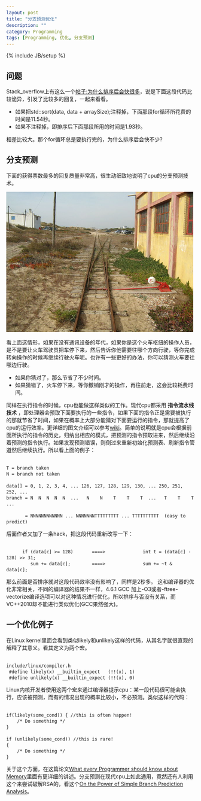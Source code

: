 ```yaml
---
layout: post
title: "分支预测优化"
description: ""
category: Programming
tags: [Programming, 优化, 分支预测]
---
```

{% include JB/setup %}

## 问题

Stack_overflow上有这么一个[帖子:为什么排序后会快很多](http://stackoverflow.com/questions/11227809/why-is-processing-a-sorted-array-faster-than-an-unsorted-array)，说是下面这段代码比较诡异，引发了比较多的回复，一起来看看。

  <script src="https://gist.github.com/3090254.js?file=gistfile1.cpp">gist</script>


 * 如果把std::sort(data, data + arraySize);注释掉，下面那段for循环所花费的时间是11.54秒。
 * 如果不注释掉，即排序后下面那段所用的时间是1.93秒。

相差比较大。那个for循环总是要执行完的，为什么排序后会快不少?

## 分支预测
  
  下面的获得票数最多的回复质量非常高，很生动细致地说明了cpu的分支预测技术。

   
<img src="/images/train.jpg" alt="Black Cube Theme" class="img-center" width="500px" />

  看上面这情形，如果在没有通讯设备的年代，如果你是这个火车枢纽的操作人员，
是不是要让火车驾驶员把车停下来，然后告诉你他需要往哪个方向行驶，等你完成转向操作的时候再继续行驶火车呢。也许有一些更好的办法，你可以猜测火车要往哪边行驶。

<ul>
<li>如果你猜对了，那么节省了不少时间。</li>
<li> 如果猜错了，火车停下来，等你撤销刚才的操作，再往前走，这会比较耗费时间。</li>
</ul>

同样在执行指令的时候，cpu也能做这样类似的工作。现代cpu都采用 __指令流水线技术__ ，即处理器会预取下面要执行的一些指令，如果下面的指令正是需要被执行的那就节省了时间，如果在概率上大部分能猜对下面要运行的指令，那就提高了cpu的运行效率。更详细的图文介绍可以参考[wiki](http://en.wikipedia.org/wiki/Branch_predictor)。简单的说明就是cpu会根据前面所执行的指令的历史，归纳出相应的模式，把预测的指令预取进来，然后继续沿着预测的指令执行。如果发现预测错误，则倒过来重新初始化预测表、刷新指令管道然后继续执行。所以看上面的例子：

<pre><code>
T = branch taken
N = branch not taken

data[] = 0, 1, 2, 3, 4, ... 126, 127, 128, 129, 130, ... 250, 251, 252, ...
branch = N  N  N  N  N  ...   N    N    T    T    T  ...   T    T    T  ...

       = NNNNNNNNNNNN ... NNNNNNNTTTTTTTTT ... TTTTTTTTTT  (easy to predict)
</code></pre>

 后面作者又加了一条hack，把这段代码重新改写一下：

<pre><code>
      if (data[c] >= 128)       ====>              int t = (data[c] - 128) >> 31; 
         sum += data[c];        ====>              sum += ~t & data[c];
</code></pre>

 那么前面是否排序就对这段代码效率没有影响了，同样是2秒多。 这和编译器的优化非常相关，不同的编译器的结果不一样，4.6.1 GCC 加上-O3或者-ftree-vectorize编译选项可以对这种情况进行优化，所以排序与否没有关系，而VC++2010却不能进行类似优化(GCC果然强大)。

## 一个优化例子
 在Linux kernel里面会看到类似likely和unlikely这样的代码，从其名字就很直观的解释了其意义。看其定义为两个宏。
<pre><code>
include/linux/compiler.h
 #define likely(x) __builtin_expect   (!!(x), 1)
 #define unlikely(x) __builtin_expect (!!(x), 0)
</code></pre>

 Linux内核开发者使用这两个宏来通过编译器提示cpu：某一段代码很可能会执行，应该被预测，而有的情况出现的概率比较小，不必预测。类似这样的代码：

<pre><code>
if(likely(some_cond)) { //this is often happen!
    /* Do something */
}

if (unlikely(some_cond)) //this is rare!
{
    /* Do something */
}
</code></pre>

关于这个方面，在这篇论文[What every Programmer should know about Memory](http://www.akkadia.org/drepper/cpumemory.pdf)里面有更详细的讲述。分支预测在现代cpu上如此通用，竟然还有人利用这个来尝试破解RSA的，看这个[On the Power of Simple Branch Prediction Analysis](http://citeseerx.ist.psu.edu/viewdoc/download?doi=10.1.1.80.1438&rep=rep1&type=pdf)。

